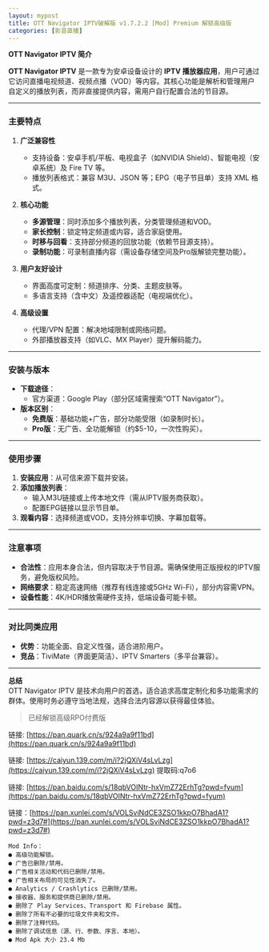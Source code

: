 ```yaml
---
layout: mypost
title: OTT Navigator IPTV破解版 v1.7.2.2 [Mod] Premium 解锁高级版
categories: [影音直播]
---
```


**OTT Navigator IPTV 简介**

**OTT Navigator IPTV** 是一款专为安卓设备设计的 **IPTV 播放器应用**，用户可通过它访问直播电视频道、视频点播（VOD）等内容。其核心功能是解析和管理用户自定义的播放列表，而非直接提供内容，需用户自行配置合法的节目源。

---

### **主要特点**
1. **广泛兼容性**  
   - 支持设备：安卓手机/平板、电视盒子（如NVIDIA Shield）、智能电视（安卓系统）及 Fire TV 等。
   - 播放列表格式：兼容 M3U、JSON 等；EPG（电子节目单）支持 XML 格式。

2. **核心功能**  
   - **多源管理**：同时添加多个播放列表，分类管理频道和VOD。
   - **家长控制**：锁定特定频道或内容，适合家庭使用。
   - **时移与回看**：支持部分频道的回放功能（依赖节目源支持）。
   - **录制功能**：可录制直播内容（需设备存储空间及Pro版解锁完整功能）。

3. **用户友好设计**  
   - 界面高度可定制：频道排序、分类、主题皮肤等。
   - 多语言支持（含中文）及遥控器适配（电视端优化）。

4. **高级设置**  
   - 代理/VPN 配置：解决地域限制或网络问题。
   - 外部播放器支持（如VLC、MX Player）提升解码能力。

---

### **安装与版本**
- **下载途径**：  
  - 官方渠道：Google Play（部分区域需搜索“OTT Navigator”）。  
- **版本区别**：  
  - **免费版**：基础功能+广告，部分功能受限（如录制时长）。  
  - **Pro版**：无广告、全功能解锁（约$5-10，一次性购买）。


---

### **使用步骤**
1. **安装应用**：从可信来源下载并安装。
2. **添加播放列表**：  
   - 输入M3U链接或上传本地文件（需从IPTV服务商获取）。
   - 配置EPG链接以显示节目单。
3. **观看内容**：选择频道或VOD，支持分辨率切换、字幕加载等。

---

### **注意事项**
- **合法性**：应用本身合法，但内容取决于节目源。需确保使用正版授权的IPTV服务，避免版权风险。
- **网络要求**：稳定高速网络（推荐有线连接或5GHz Wi-Fi），部分内容需VPN。
- **设备性能**：4K/HDR播放需硬件支持，低端设备可能卡顿。

---

### **对比同类应用**
- **优势**：功能全面、自定义性强，适合进阶用户。
- **竞品**：TiviMate（界面更简洁）、IPTV Smarters（多平台兼容）。

---

**总结**  
OTT Navigator IPTV 是技术向用户的首选，适合追求高度定制化和多功能需求的群体。使用时务必遵守当地法规，选择合法内容源以获得最佳体验。

> 已经解锁高级RPO付费版

链接: [https://pan.quark.cn/s/924a9a9f11bd](https://pan.quark.cn/s/924a9a9f11bd)

链接: [https://caiyun.139.com/m/i?2jQXiV4sLvLzg](https://caiyun.139.com/m/i?2jQXiV4sLvLzg)  提取码:q7o6  

链接: [https://pan.baidu.com/s/18qbVOINtr-hxVmZ72ErhTg?pwd=fyum](https://pan.baidu.com/s/18qbVOINtr-hxVmZ72ErhTg?pwd=fyum)

链接：[https://pan.xunlei.com/s/VOLSviNdCE3ZSO1kkpO7BhadA1?pwd=z3d7#](https://pan.xunlei.com/s/VOLSviNdCE3ZSO1kkpO7BhadA1?pwd=z3d7#)


```
Mod Info：
● 高级功能解锁。
● 广告已删除/禁用。
● 广告相关活动和代码已删除/禁用。
● 广告相关布局的可见性消失了。
● Analytics / Crashlytics 已删除/禁用。
● 接收器、服务和提供商已删除/禁用。
● 删除了 Play Services、Transport 和 Firebase 属性。
● 删除了所有不必要的垃圾文件夹和文件。
● 删除了注释代码。
● 删除了调试信息（源、行、参数、序言、本地）。
● Mod Apk 大小 23.4 Mb
